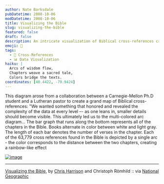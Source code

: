 ```yaml
---
author: Nate Barksdale
pubDatetime: 2008-10-06
modDatetime: 2008-10-06
title: Visualizing the Bible
slug: visualizing-the-bible
featured: false
draft: false
description: An intricate visualization of Biblical cross-references created by a Carnegie-Mellon Ph.D student and a Lutheran pastor, highlighting the complexity of the data. The multicolored arc diagram displays 63,779 connections between chapters, with a bar graph illustrating the number of verses in each chapter.
emoji: 📖
tags:
  - 🌈 Cross-References
  - 📊 Data Visualization
haiku: |
  Arcs of wisdom flow,  
  Chapters weave a sacred tale,  
  Colors bridge the texts.
coordinates: [40.4422, -79.9424]
---
```


This diagram arose from a collaboration between a Carnegie-Mellon Ph.D student and a Lutheran pastor to create a grand map of Biblical cross-references: "We wanted something that honored and revealed the complexity of the data at every level –- as one leans in, smaller details should become visible. This ultimately led us to the multi-colored arc diagram... The bar graph that runs along the bottom represents all of the chapters in the Bible. Books alternate in color between white and light gray. The length of each bar denotes the number of verses in the chapter. Each of the 63,779 cross references found in the Bible is depicted by a single arc - the color corresponds to the distance between the two chapters, creating a rainbow-like effect

[![image](http://culture-making.com/media/BibleVizArc7small.jpg)](http://news.nationalgeographic.com/news/2008/09/photogalleries/2008-best-science-photos/photo6.html)

---

[Visualizing the Bible](http://www.chrisharrison.net/projects/bibleviz/index.html), by [Chris Harrison](http://www.chrisharrison.net/) and Christoph Römhild :: via [National Geographic](http://news.nationalgeographic.com/news/2008/09/photogalleries/2008-best-science-photos/photo6.html)
